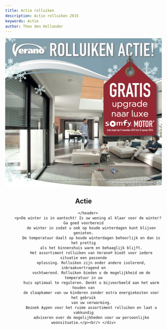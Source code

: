 ```yaml
---
title: Actie rolluiken
description: Actie rolluiken 2015
keywords: Actie
author: Theo den Hollander
---
```

<article class="blog full">
    <div class="image">
        <img src="/img/actie2015advertentie.jpg" alt="Header aypen">
    </div>
    <!-- Inner -->
    <div class="inner">
        <header>
            <h1>Actie</h1>
          
        </header>
      	<p>De winter is in aantocht! Is uw woning al klaar voor de winter? Ga goed voorbereid
           de winter in zodat u ook op koude winterdagen kunt blijven genieten.
           De temperatuur daalt op koude winterdagen behoorlijk en dan is het prettig
           als het binnenshuis warm en behaaglijk blijft.
           Het assortiment rolluiken van Verano® biedt voor iedere situatie een passende
           oplossing. Rolluiken zijn onder andere isolerend, inbraakvertragend en
           vochtwerend. Rolluiken bieden u de mogelijkheid om de temperatuur in uw
           huis optimaal te reguleren. Denkt u bijvoorbeeld aan het warm houden van
           de slaapkamer van uw kinderen zonder extra energiekosten voor het gebruik
           van uw verwarming.
           Bezoek Aypen voor het ruime assortiment rolluiken en laat u vakkundig
           adviseren over de mogelijkheden voor uw persoonlijke woonsituatie.</p><br/> </div>
</article>